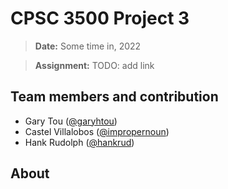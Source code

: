 # CPSC 3500 Project 3

> **Date:** Some time in, 2022

> **Assignment:** TODO: add link

## Team members and contribution

- Gary Tou ([@garyhtou](https://github.com/garyhtou))
- Castel Villalobos ([@impropernoun](https://github.com/impropernoun))
- Hank Rudolph ([@hankrud](https://github.com/HankRud))

## About

